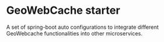 # GeoWebCache starter

A set of spring-boot auto configurations to integrate different
GeoWebcache functionalities into other microservices.
